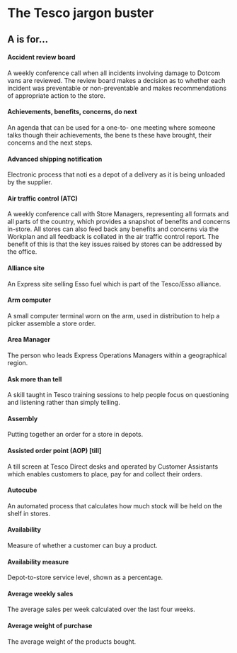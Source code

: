 # The Tesco jargon buster

## A is for…

#### Accident review board
A weekly conference call when all incidents involving damage to Dotcom vans are reviewed. The review board makes a decision as to whether each incident was preventable or non-preventable and makes recommendations of appropriate action to the store.

#### Achievements, benefits, concerns, do next
An agenda that can be used for a one-to- one meeting where someone talks though their achievements, the bene ts these have brought, their concerns and the next steps.

#### Advanced shipping notification
Electronic process that noti es a depot of a delivery as it is being unloaded by the supplier.

#### Air traffic control (ATC)
A weekly conference call with Store Managers, representing all formats and all parts of the country, which provides a snapshot of benefits and concerns in-store. All stores can also feed back any benefits and concerns via the Workplan and all feedback is collated in the air traffic control report. The benefit of this is that the key issues raised by stores can be addressed by the office.

#### Alliance site
An Express site selling Esso fuel which is part of the Tesco/Esso alliance.

#### Arm computer
A small computer terminal worn on the arm, used in distribution to help a picker assemble a store order.

#### Area Manager
The person who leads Express Operations Managers within a geographical region.

#### Ask more than tell
A skill taught in Tesco training sessions to help people focus on questioning and listening rather than simply telling.

#### Assembly
Putting together an order for a store in depots.

#### Assisted order point (AOP) [till]
A till screen at Tesco Direct desks and operated by Customer Assistants which enables customers to place, pay for and collect their orders.

#### Autocube
An automated process that calculates how much stock will be held on the shelf in stores.

#### Availability
Measure of whether a customer can buy a product.

#### Availability measure
Depot-to-store service level, shown as a percentage.

#### Average weekly sales
The average sales per week calculated over the last four weeks.

#### Average weight of purchase
The average weight of the products bought.
